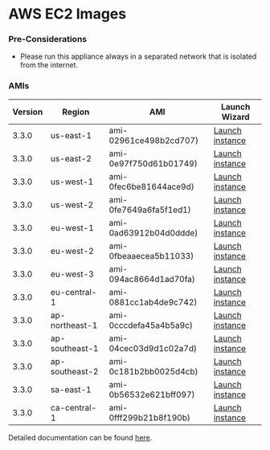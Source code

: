 AWS EC2 Images
==============

### Pre-Considerations

  * Please run this appliance always in a separated network that is isolated from the internet.

### AMIs

| Version   | Region         | AMI                   | Launch Wizard                                                                                                                      |
| --------- | --------       | -----                 | -------------                                                                                                                      |
| 3.3.0     | us-east-1      | ami-02961ce498b2cd707) | [Launch instance](https://console.aws.amazon.com/ec2/v2/home?region=us-east-1#LaunchInstanceWizard:ami=ami-02961ce498b2cd707)      |
| 3.3.0     | us-east-2      | ami-0e97f750d61b01749) | [Launch instance](https://console.aws.amazon.com/ec2/v2/home?region=us-east-2#LaunchInstanceWizard:ami=ami-0e97f750d61b01749)      |
| 3.3.0     | us-west-1      | ami-0fec6be81644ace9d) | [Launch instance](https://console.aws.amazon.com/ec2/v2/home?region=us-west-1#LaunchInstanceWizard:ami=ami-0fec6be81644ace9d)      |
| 3.3.0     | us-west-2      | ami-0fe7649a6fa5f1ed1) | [Launch instance](https://console.aws.amazon.com/ec2/v2/home?region=us-west-2#LaunchInstanceWizard:ami=ami-0fe7649a6fa5f1ed1)      |
| 3.3.0     | eu-west-1      | ami-0ad63912b04d0ddde) | [Launch instance](https://console.aws.amazon.com/ec2/v2/home?region=eu-west-1#LaunchInstanceWizard:ami=ami-0ad63912b04d0ddde)      |
| 3.3.0     | eu-west-2      | ami-0fbeaaecea5b11033) | [Launch instance](https://console.aws.amazon.com/ec2/v2/home?region=eu-west-2#LaunchInstanceWizard:ami=ami-0fbeaaecea5b11033)      |
| 3.3.0     | eu-west-3      | ami-094ac8664d1ad70fa) | [Launch instance](https://console.aws.amazon.com/ec2/v2/home?region=eu-west-3#LaunchInstanceWizard:ami=ami-094ac8664d1ad70fa)      |
| 3.3.0     | eu-central-1   | ami-0881cc1ab4de9c742) | [Launch instance](https://console.aws.amazon.com/ec2/v2/home?region=eu-central-1#LaunchInstanceWizard:ami=ami-0881cc1ab4de9c742)   |
| 3.3.0     | ap-northeast-1 | ami-0cccdefa45a4b5a9c) | [Launch instance](https://console.aws.amazon.com/ec2/v2/home?region=ap-northeast-1#LaunchInstanceWizard:ami=ami-0cccdefa45a4b5a9c) |
| 3.3.0     | ap-southeast-1 | ami-04cec03d9d1c02a7d) | [Launch instance](https://console.aws.amazon.com/ec2/v2/home?region=ap-southeast-1#LaunchInstanceWizard:ami=ami-04cec03d9d1c02a7d) |
| 3.3.0     | ap-southeast-2 | ami-0c181b2bb0025d4cb) | [Launch instance](https://console.aws.amazon.com/ec2/v2/home?region=ap-southeast-2#LaunchInstanceWizard:ami=ami-0c181b2bb0025d4cb) |
| 3.3.0     | sa-east-1      | ami-0b56532e621bff097) | [Launch instance](https://console.aws.amazon.com/ec2/v2/home?region=sa-east-1#LaunchInstanceWizard:ami=ami-0b56532e621bff097)      |
| 3.3.0     | ca-central-1   | ami-0fff299b21b8f190b) | [Launch instance](https://console.aws.amazon.com/ec2/v2/home?region=ca-central-1#LaunchInstanceWizard:ami=ami-0fff299b21b8f190b)   |

Detailed documentation can be found [here](http://docs.graylog.org/en/3.2/pages/installation/aws.html).
